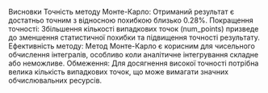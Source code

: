 Висновки
Точність методу Монте-Карло: Отриманий результат є достатньо точним з відносною похибкою близько 0.28%.
Покращення точності: Збільшення кількості випадкових точок (num_points) призведе до зменшення статистичної похибки та підвищення точності результату.
Ефективність методу: Метод Монте-Карло є корисним для чисельного обчислення інтегралів, особливо коли аналітичне інтегрування складне або неможливе.
Обмеження: Для досягнення високої точності потрібна велика кількість випадкових точок, що може вимагати значних обчислювальних ресурсів.